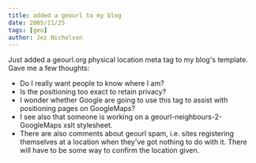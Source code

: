 ```yaml
---
title: added a geourl to my blog
date: 2005/11/25
tags: [geo]
author: Jez Nicholson
---
```

Just added a geourl.org physical location meta tag to my blog's template. Gave me a few thoughts:

* Do I really want people to know where I am?
* Is the positioning too exact to retain privacy?
* I wonder whether Google are going to use this tag to assist with positioning pages on GoogleMaps?
* I see also that someone is working on a geourl-neighbours-2-GoogleMaps xslt stylesheet.
* There are also comments about geourl spam, i.e. sites registering themselves at a location when they've got nothing to do with it. There will have to be some way to confirm the location given.